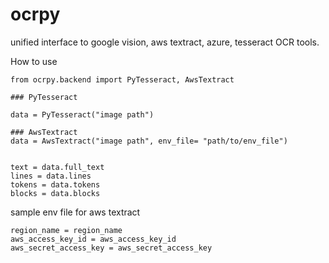 # ocrpy
unified interface to google vision, aws textract, azure, tesseract OCR tools.

How to use
```
from ocrpy.backend import PyTesseract, AwsTextract

### PyTesseract

data = PyTesseract("image path")

### AwsTextract
data = AwsTextract("image path", env_file= "path/to/env_file")


text = data.full_text
lines = data.lines
tokens = data.tokens
blocks = data.blocks
```
sample env file for aws textract
```
region_name = region_name
aws_access_key_id = aws_access_key_id
aws_secret_access_key = aws_secret_access_key
```
